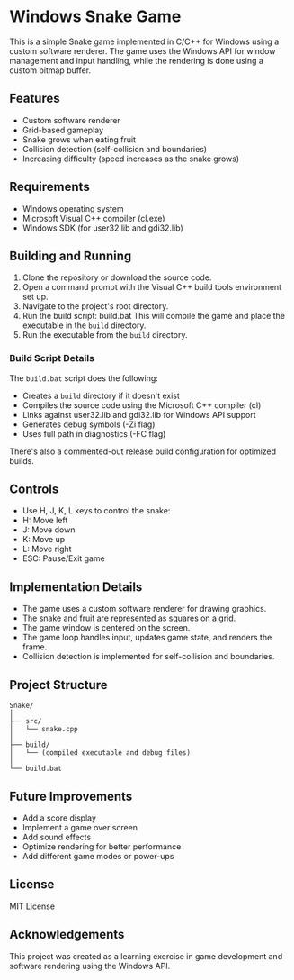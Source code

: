 # Windows Snake Game

This is a simple Snake game implemented in C/C++ for Windows using a custom software renderer. The game uses the Windows API for window management and input handling, while the rendering is done using a custom bitmap buffer.

## Features

- Custom software renderer
- Grid-based gameplay
- Snake grows when eating fruit
- Collision detection (self-collision and boundaries)
- Increasing difficulty (speed increases as the snake grows)

## Requirements

- Windows operating system
- Microsoft Visual C++ compiler (cl.exe)
- Windows SDK (for user32.lib and gdi32.lib)

## Building and Running

1. Clone the repository or download the source code.
2. Open a command prompt with the Visual C++ build tools environment set up.
3. Navigate to the project's root directory.
4. Run the build script:
    build.bat
    This will compile the game and place the executable in the `build` directory.
5. Run the executable from the `build` directory.

### Build Script Details

The `build.bat` script does the following:

- Creates a `build` directory if it doesn't exist
- Compiles the source code using the Microsoft C++ compiler (cl)
- Links against user32.lib and gdi32.lib for Windows API support
- Generates debug symbols (-Zi flag)
- Uses full path in diagnostics (-FC flag)

There's also a commented-out release build configuration for optimized builds.

## Controls

- Use H, J, K, L keys to control the snake:
- H: Move left
- J: Move down
- K: Move up
- L: Move right
- ESC: Pause/Exit game

## Implementation Details

- The game uses a custom software renderer for drawing graphics.
- The snake and fruit are represented as squares on a grid.
- The game window is centered on the screen.
- The game loop handles input, updates game state, and renders the frame.
- Collision detection is implemented for self-collision and boundaries.

## Project Structure
```
Snake/
│
├── src/
│   └── snake.cpp
│
├── build/
│   └── (compiled executable and debug files)
│
└── build.bat
```

## Future Improvements

- Add a score display
- Implement a game over screen
- Add sound effects
- Optimize rendering for better performance
- Add different game modes or power-ups

## License

MIT License

## Acknowledgements

This project was created as a learning exercise in game development and software rendering using the Windows API.
